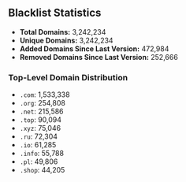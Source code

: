 ## Blacklist Statistics

- **Total Domains:** 3,242,234
- **Unique Domains:** 3,242,234
- **Added Domains Since Last Version:** 472,984
- **Removed Domains Since Last Version:** 252,666

### Top-Level Domain Distribution

-  `.com`: 1,533,338
-  `.org`: 254,808
-  `.net`: 215,586
-  `.top`: 90,094
-  `.xyz`: 75,046
-  `.ru`: 72,304
-  `.io`: 61,285
-  `.info`: 55,788
-  `.pl`: 49,806
-  `.shop`: 44,205
